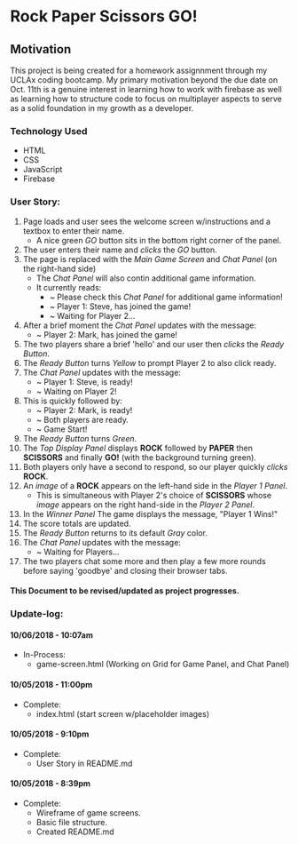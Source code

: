 # Rock Paper Scissors GO!

## Motivation
This project is being created for a homework assignnment through my UCLAx coding bootcamp. My primary motivation beyond the due date on Oct. 11th is a genuine interest in learning how to work with firebase as well as learning how to structure code to focus on multiplayer aspects to serve as a solid foundation in my growth as a developer.

### Technology Used
* HTML
* CSS
* JavaScript
* Firebase

### User Story:
1. Page loads and user sees the welcome screen w/instructions and a textbox to enter their name.
    * A nice green _GO_ button sits in the bottom right corner of the panel.
2. The user enters their name and _clicks_ the _GO_ button.
3. The page is replaced with the _Main Game Screen_ and _Chat Panel_ (on the right-hand side)
    * The _Chat Panel_ will also contin additional game information.
    * It currently reads:
        * ~ Please check this _Chat Panel_ for additional game information!
        * ~ Player 1: Steve, has joined the game!
        * ~ Waiting for Player 2...
4. After a brief moment the _Chat Panel_ updates with the message:
    * ~ Player 2: Mark, has joined the game!
5. The two players share a brief 'hello' and our user then _clicks_ the _Ready Button_.
6. The _Ready Button_ turns _Yellow_ to prompt Player 2 to also click ready.
7. The _Chat Panel_ updates with the message:
    * ~ Player 1: Steve, is ready!
    * ~ Waiting on Player 2!
8. This is quickly followed by:
    * ~ Player 2: Mark, is ready!
    * ~ Both players are ready.
    * ~ Game Start!
9. The _Ready Button_ turns _Green_.
10. The _Top Display Panel_ displays __ROCK__ followed by __PAPER__ then __SCISSORS__ and finally __GO!__ (with the background turning green).
11. Both players only have a second to respond, so our player quickly _clicks_ __ROCK__.
12. An _image_ of a __ROCK__ appears on the left-hand side in the _Player 1 Panel_.
    * This is simultaneous with Player 2's choice of __SCISSORS__ whose _image_ appears on the right hand-side in the _Player 2 Panel_.
13. In the _Winner Panel_ The game displays the message, "Player 1 Wins!"
14. The score totals are updated.
15. The _Ready Button_ returns to its default _Gray_ color.
16. The _Chat Panel_ updates with the message:
    * ~ Waiting for Players...
17. The two players chat some more and then play a few more rounds before saying 'goodbye' and closing their browser tabs.

#### This Document to be revised/updated as project progresses.

### Update-log:
#### 10/06/2018 - 10:07am
* In-Process:
    * game-screen.html (Working on Grid for Game Panel, and Chat Panel)

#### 10/05/2018 - 11:00pm
* Complete:
    * index.html (start screen w/placeholder images)

#### 10/05/2018 - 9:10pm
* Complete:
    * User Story in README.md

#### 10/05/2018 - 8:39pm
* Complete:
    * Wireframe of game screens.
    * Basic file structure.
    * Created README.md


